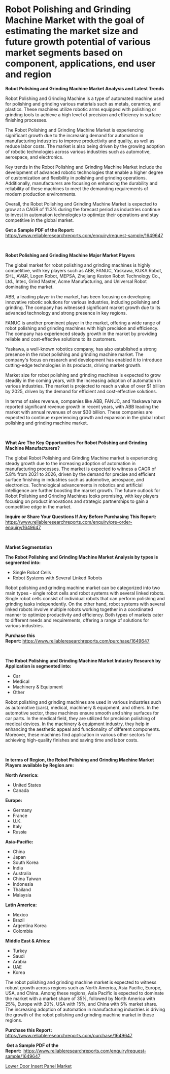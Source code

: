 <p><h1>Robot Polishing and Grinding Machine Market with the goal of estimating the market size and future growth potential of various market segments based on component, applications, end user and region</h1></p><p><strong>Robot Polishing and Grinding Machine Market Analysis and Latest Trends</strong></p>
<p><p>Robot Polishing and Grinding Machine is a type of automated machine used for polishing and grinding various materials such as metals, ceramics, and plastics. These machines utilize robotic arms equipped with polishing or grinding tools to achieve a high level of precision and efficiency in surface finishing processes.</p><p>The Robot Polishing and Grinding Machine Market is experiencing significant growth due to the increasing demand for automation in manufacturing industries to improve productivity and quality, as well as reduce labor costs. The market is also being driven by the growing adoption of robotic technologies across various industries such as automotive, aerospace, and electronics.</p><p>Key trends in the Robot Polishing and Grinding Machine Market include the development of advanced robotic technologies that enable a higher degree of customization and flexibility in polishing and grinding operations. Additionally, manufacturers are focusing on enhancing the durability and reliability of these machines to meet the demanding requirements of modern production environments.</p><p>Overall, the Robot Polishing and Grinding Machine Market is expected to grow at a CAGR of 11.3% during the forecast period as industries continue to invest in automation technologies to optimize their operations and stay competitive in the global market.</p></p>
<p><strong>Get a Sample PDF of the Report:&nbsp;</strong> <a href="https://www.reliableresearchreports.com/enquiry/request-sample/1649647">https://www.reliableresearchreports.com/enquiry/request-sample/1649647</a></p>
<p>&nbsp;</p>
<p><strong>Robot Polishing and Grinding Machine Major Market Players</strong></p>
<p><p>The global market for robot polishing and grinding machines is highly competitive, with key players such as ABB, FANUC, Yaskawa, KUKA Robot, SHL, AV&R, Logen Robot, MEPSA, Zhejiang Keston Robot Technology Co., Ltd., Intec, Grind Master, Acme Manufacturing, and Universal Robot dominating the market.</p><p>ABB, a leading player in the market, has been focusing on developing innovative robotic solutions for various industries, including polishing and grinding. The company has witnessed significant market growth due to its advanced technology and strong presence in key regions.</p><p>FANUC is another prominent player in the market, offering a wide range of robot polishing and grinding machines with high precision and efficiency. The company has experienced steady growth in the market by providing reliable and cost-effective solutions to its customers.</p><p>Yaskawa, a well-known robotics company, has also established a strong presence in the robot polishing and grinding machine market. The company's focus on research and development has enabled it to introduce cutting-edge technologies in its products, driving market growth.</p><p>Market size for robot polishing and grinding machines is expected to grow steadily in the coming years, with the increasing adoption of automation in various industries. The market is projected to reach a value of over $1 billion by 2025, driven by the demand for efficient and cost-effective solutions.</p><p>In terms of sales revenue, companies like ABB, FANUC, and Yaskawa have reported significant revenue growth in recent years, with ABB leading the market with annual revenues of over $30 billion. These companies are expected to continue experiencing growth and expansion in the global robot polishing and grinding machine market.</p></p>
<p>&nbsp;</p>
<p><strong>What Are The Key Opportunities For Robot Polishing and Grinding Machine Manufacturers?</strong></p>
<p><p>The global Robot Polishing and Grinding Machine market is experiencing steady growth due to the increasing adoption of automation in manufacturing processes. The market is expected to witness a CAGR of 5.8% from 2021 to 2026, driven by the demand for precise and efficient surface finishing in industries such as automotive, aerospace, and electronics. Technological advancements in robotics and artificial intelligence are further boosting the market growth. The future outlook for Robot Polishing and Grinding Machines looks promising, with key players focusing on product innovations and strategic partnerships to gain a competitive edge in the market.</p></p>
<p><strong>Inquire or Share Your Questions If Any Before Purchasing This Report:</strong> <a href="https://www.reliableresearchreports.com/enquiry/pre-order-enquiry/1649647">https://www.reliableresearchreports.com/enquiry/pre-order-enquiry/1649647</a></p>
<p>&nbsp;</p>
<p><strong>Market Segmentation</strong></p>
<p><strong>The Robot Polishing and Grinding Machine Market Analysis by types is segmented into:</strong></p>
<p><ul><li>Single Robot Cells</li><li>Robot Systems with Several Linked Robots</li></ul></p>
<p><p>Robot polishing and grinding machine market can be categorized into two main types - single robot cells and robot systems with several linked robots. Single robot cells consist of individual robots that can perform polishing and grinding tasks independently. On the other hand, robot systems with several linked robots involve multiple robots working together in a coordinated manner to optimize productivity and efficiency. Both types of markets cater to different needs and requirements, offering a range of solutions for various industries.</p></p>
<p><strong>Purchase this Report:&nbsp;</strong><a href="https://www.reliableresearchreports.com/purchase/1649647">https://www.reliableresearchreports.com/purchase/1649647</a></p>
<p>&nbsp;</p>
<p><strong>The Robot Polishing and Grinding Machine Market Industry Research by Application is segmented into:</strong></p>
<p><ul><li>Car</li><li>Medical</li><li>Machinery & Equipment</li><li>Other</li></ul></p>
<p><p>Robot polishing and grinding machines are used in various industries such as automotive (cars), medical, machinery & equipment, and others. In the automotive sector, these machines ensure smooth and shiny surfaces for car parts. In the medical field, they are utilized for precision polishing of medical devices. In the machinery & equipment industry, they help in enhancing the aesthetic appeal and functionality of different components. Moreover, these machines find application in various other sectors for achieving high-quality finishes and saving time and labor costs.</p></p>
<p>&nbsp;</p>
<p><strong>In terms of Region, the Robot Polishing and Grinding Machine Market Players available by Region are:</strong></p>
<p>
    <p> <strong> North America: </strong>
        <ul>
            <li>United States</li>
            <li>Canada</li>
        </ul>
        </p> 
    <p> <strong> Europe: </strong>
        <ul>
            <li>Germany</li>
            <li>France</li>
            <li>U.K.</li>
            <li>Italy</li>
            <li>Russia</li>
        </ul>
        </p> 
    <p> <strong> Asia-Pacific: </strong>
        <ul>
            <li>China</li>
            <li>Japan</li>
            <li>South Korea</li>
            <li>India</li>
            <li>Australia</li>
            <li>China Taiwan</li>
            <li>Indonesia</li>
            <li>Thailand</li>
            <li>Malaysia</li>
        </ul>
        </p> 
    <p> <strong> Latin America: </strong>
        <ul>
            <li>Mexico</li>
            <li>Brazil</li>
            <li>Argentina Korea</li>
            <li>Colombia</li>
        </ul>
        </p> 
    <p> <strong> Middle East & Africa: </strong>
        <ul>
            <li>Turkey</li>
            <li>Saudi</li>
            <li>Arabia</li>
            <li>UAE</li>
            <li>Korea</li>
        </ul>
    </p>
    </p>
<p><p>The robot polishing and grinding machine market is expected to witness robust growth across regions such as North America, Asia Pacific, Europe, USA, and China. Among these regions, Asia Pacific is expected to dominate the market with a market share of 35%, followed by North America with 25%, Europe with 20%, USA with 15%, and China with 5% market share. The increasing adoption of automation in manufacturing industries is driving the growth of the robot polishing and grinding machine market in these regions.</p></p>
<p><strong>Purchase this Report: </strong><a href="https://www.reliableresearchreports.com/purchase/1649647">https://www.reliableresearchreports.com/purchase/1649647</a></p>
<p>&nbsp;<strong>Get a Sample PDF of the Report:&nbsp;&nbsp;</strong><a href="https://www.reliableresearchreports.com/enquiry/request-sample/1649647">https://www.reliableresearchreports.com/enquiry/request-sample/1649647</a></p>
<p><strong></strong></p>
<p><p><a href="https://github.com/julyju69/Market-Research-Report-List-2/blob/main/lower-door-insert-panel-market.md">Lower Door Insert Panel Market</a></p></p>